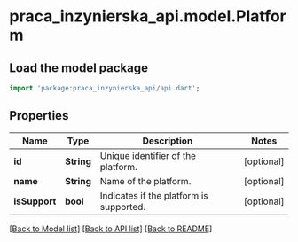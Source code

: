 # praca_inzynierska_api.model.Platform

## Load the model package
```dart
import 'package:praca_inzynierska_api/api.dart';
```

## Properties
Name | Type | Description | Notes
------------ | ------------- | ------------- | -------------
**id** | **String** | Unique identifier of the platform. | [optional] 
**name** | **String** | Name of the platform. | [optional] 
**isSupport** | **bool** | Indicates if the platform is supported. | [optional] 

[[Back to Model list]](../README.md#documentation-for-models) [[Back to API list]](../README.md#documentation-for-api-endpoints) [[Back to README]](../README.md)


